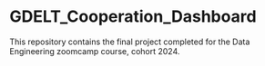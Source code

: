 # GDELT_Cooperation_Dashboard
This repository contains the final project completed for the Data Engineering zoomcamp course, cohort 2024.
